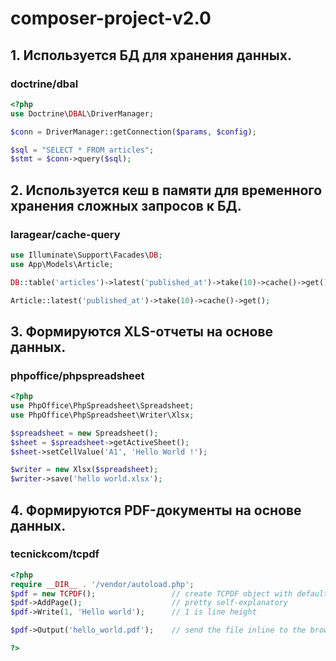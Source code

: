 # composer-project-v2.0
## 1. Используется БД для хранения данных.
### doctrine/dbal
```php
<?php
use Doctrine\DBAL\DriverManager;

$conn = DriverManager::getConnection($params, $config);

$sql = "SELECT * FROM articles";
$stmt = $conn->query($sql);
```

## 2. Используется кеш в памяти для временного хранения сложных запросов к БД.
### laragear/cache-query
```php
use Illuminate\Support\Facades\DB;
use App\Models\Article;

DB::table('articles')->latest('published_at')->take(10)->cache()->get();

Article::latest('published_at')->take(10)->cache()->get();
```
## 3. Формируются XLS-отчеты на основе данных.
### phpoffice/phpspreadsheet
```php
<?php
use PhpOffice\PhpSpreadsheet\Spreadsheet;
use PhpOffice\PhpSpreadsheet\Writer\Xlsx;

$spreadsheet = new Spreadsheet();
$sheet = $spreadsheet->getActiveSheet();
$sheet->setCellValue('A1', 'Hello World !');

$writer = new Xlsx($spreadsheet);
$writer->save('hello world.xlsx');
```
## 4. Формируются PDF-документы на основе данных.
### tecnickcom/tcpdf
```php
<?php
require __DIR__ . '/vendor/autoload.php';
$pdf = new TCPDF();                 // create TCPDF object with default constructor args
$pdf->AddPage();                    // pretty self-explanatory
$pdf->Write(1, 'Hello world');      // 1 is line height

$pdf->Output('hello_world.pdf');    // send the file inline to the browser (default).

?>
```
